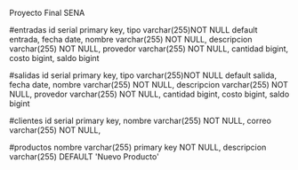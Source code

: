Proyecto Final SENA

  #entradas
  id serial primary key,
  tipo varchar(255)NOT NULL default entrada,
  fecha date,
  nombre varchar(255) NOT NULL,
  descripcion varchar(255) NOT NULL,
  provedor varchar(255) NOT NULL,
  cantidad bigint,
  costo bigint,
  saldo bigint

  #salidas
  id serial primary key,
  tipo varchar(255)NOT NULL default salida,
  fecha date,
  nombre varchar(255) NOT NULL,
  descripcion varchar(255) NOT NULL,
  provedor varchar(255) NOT NULL,
  cantidad bigint,
  costo bigint,
  saldo bigint

  #clientes
  id serial primary key,
  nombre varchar(255) NOT NULL,
  correo varchar(255) NOT NULL,

  #productos
  nombre varchar(255) primary key NOT NULL,
  descripcion varchar(255) DEFAULT 'Nuevo Producto'

